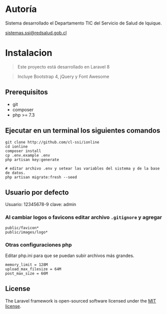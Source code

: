 # Autoría
Sistema desarrollado el Departamento TIC del Servicio de Salud de Iquique.

sistemas.ssi@redsalud.gob.cl

# Instalacion
> Este proyecto está desarrollado en Laravel 8

> Incluye Bootstrap 4, jQuery y Font Awesome

## Prerequisitos
- git
- composer
- php >= 7.3

## Ejecutar en un terminal los siguientes comandos
```
git clone http://github.com/cl-ssi/ionline
cd ionline
composer install
cp .env.example .env
php artisan key:generate

# editar archivo .env y setear las variables del sistema y de la base de datos.
php artisan migrate:fresh --seed
```

## Usuario por defecto
Usuario: 12345678-9 clave: admin

### Al cambiar logos o favicons editar archivo `.gitignore` y agregar
```
public/favicon*
public/images/logo*
```

### Otras configuraciones php
Editar php.ini para que se puedan subir archivos más grandes.
```
memory_limit = 128M
upload_max_filesize = 64M
post_max_size = 66M
```


## License

The Laravel framework is open-sourced software licensed under the [MIT license](https://opensource.org/licenses/MIT).
